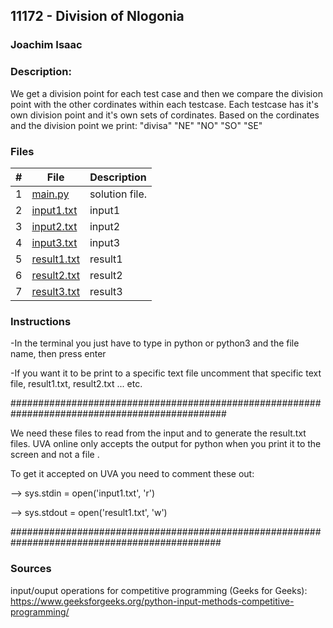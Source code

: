 ## 11172 -  Division of Nlogonia

### Joachim Isaac 

### Description:
We get a division point for each test case and then we compare the division point with the other cordinates within each testcase. 
Each testcase has it's own division point and it's own sets of cordinates.
Based on the cordinates and the division point we print:
"divisa"
"NE" 
"NO"
"SO"
"SE" 





### Files

|   #   | File                        | Description                                                |
| :---: | --------------------------  | ---------------------------------------------------------- |
|   1   | [main.py](./main.py)        | solution file.                                             |
|   2   | [input1.txt](./input1.txt)  | input1                                                     |
|   3   | [input2.txt](./input2.txt)  | input2                                                     |
|   4   | [input3.txt](./input3.txt)  | input3                                                     |
|   5   | [result1.txt](./result1.txt)| result1                                                    |
|   6   | [result2.txt](./result2.txt)| result2                                                    |
|   7   | [result3.txt](./result3.txt)| result3                                                    |





### Instructions

-In the terminal you just have to type in python or python3 and the file name, then press enter

-If you want it to be print to a specific text file uncomment that specific text file, result1.txt, result2.txt ... etc.

###############################################################################################

We need these files to read from the input and to generate the result.txt files.
UVA online only accepts the output for python when you print it to the screen and not a file .


To get it accepted on UVA you need to comment these out:

--> sys.stdin = open('input1.txt', 'r')


--> sys.stdout = open('result1.txt', 'w')

##############################################################################################

### Sources
input/ouput operations for competitive programming (Geeks for Geeks):
https://www.geeksforgeeks.org/python-input-methods-competitive-programming/

